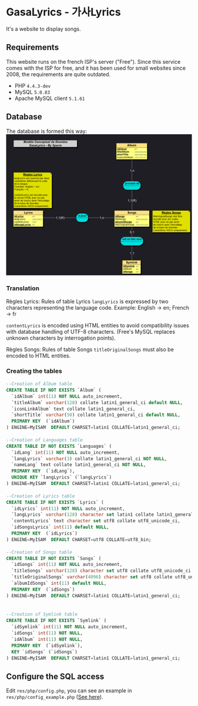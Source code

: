 # GasaLyrics - 가사Lyrics
It's a website to display songs.

## Requirements
This website runs on the french ISP's server ("Free"). Since this service comes with the ISP for free, and it has been used for small websites since 2008, the requirements are quite outdated.
- PHP `4.4.3-dev`
- MySQL `5.0.83`
- Apache MySQL client `5.1.61`

## Database
The database is formed this way:
![Conceptual data model](res/sql/mcd.png)
### Translation
Règles Lyrics: Rules of table Lyrics
`langLyrics` is expressed by two characters representing the language code.
Example: English -> en; French -> fr

`contentLyrics` is encoded using HTML entities to avoid compatibility issues with database handling of UTF-8 characters. (Free's MySQL replaces unknown characters by interrogation points).

Règles Songs: Rules of table Songs
`titleOriginalSongs` must also be encoded to HTML entities.

### Creating the tables

```sql
--Creation of Album table
CREATE TABLE IF NOT EXISTS `Album` (
  `idAlbum` int(11) NOT NULL auto_increment,
  `titleAlbum` varchar(128) collate latin1_general_ci default NULL,
  `iconLinkAlbum` text collate latin1_general_ci,
  `shortTitle` varchar(50) collate latin1_general_ci default NULL,
  PRIMARY KEY  (`idAlbum`)
) ENGINE=MyISAM  DEFAULT CHARSET=latin1 COLLATE=latin1_general_ci;

--Creation of Languages table
CREATE TABLE IF NOT EXISTS `Languages` (
  `idLang` int(11) NOT NULL auto_increment,
  `langLyrics` varchar(3) collate latin1_general_ci NOT NULL,
  `nameLang` text collate latin1_general_ci NOT NULL,
  PRIMARY KEY  (`idLang`),
  UNIQUE KEY `langLyrics` (`langLyrics`)
) ENGINE=MyISAM  DEFAULT CHARSET=latin1 COLLATE=latin1_general_ci;

--Creation of Lyrics table
CREATE TABLE IF NOT EXISTS `Lyrics` (
  `idLyrics` int(11) NOT NULL auto_increment,
  `langLyrics` varchar(128) character set latin1 collate latin1_general_ci default NULL,
  `contentLyrics` text character set utf8 collate utf8_unicode_ci,
  `idSongsLyrics` int(11) default NULL,
  PRIMARY KEY  (`idLyrics`)
) ENGINE=MyISAM  DEFAULT CHARSET=utf8 COLLATE=utf8_bin;

--Creation of Songs table
CREATE TABLE IF NOT EXISTS `Songs` (
  `idSongs` int(11) NOT NULL auto_increment,
  `titleSongs` varchar(128) character set utf8 collate utf8_unicode_ci default NULL,
  `titleOriginalSongs` varchar(4096) character set utf8 collate utf8_unicode_ci default NULL,
  `albumIdSongs` int(11) default NULL,
  PRIMARY KEY  (`idSongs`)
) ENGINE=MyISAM  DEFAULT CHARSET=latin1 COLLATE=latin1_general_ci;


--Creation of Symlink table
CREATE TABLE IF NOT EXISTS `Symlink` (
  `idSymlink` int(11) NOT NULL auto_increment,
  `idSongs` int(11) NOT NULL,
  `idAlbum` int(11) NOT NULL,
  PRIMARY KEY  (`idSymlink`),
  KEY `idSongs` (`idSongs`)
) ENGINE=MyISAM  DEFAULT CHARSET=latin1 COLLATE=latin1_general_ci;
```

## Configure the SQL access
Edit `res/php/config.php`, you can see an example in `res/php/config_example.php` ([See here](res/php/config_example.php)).